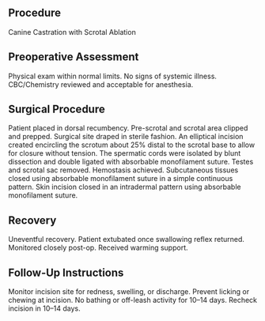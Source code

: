 ## Procedure
Canine Castration with Scrotal Ablation

## Preoperative Assessment
Physical exam within normal limits. No signs of systemic illness. CBC/Chemistry reviewed and acceptable for anesthesia.

## Surgical Procedure
Patient placed in dorsal recumbency. Pre-scrotal and scrotal area clipped and prepped. Surgical site draped in sterile fashion. An elliptical incision created encircling the scrotum about 25% distal to the scrotal base to allow for closure without tension. The spermatic cords were isolated by blunt dissection and double ligated with absorbable monofilament suture. Testes and scrotal sac removed. Hemostasis achieved. Subcutaneous tissues closed using absorbable monofilament suture in a simple continuous pattern. Skin incision closed in an intradermal pattern using absorbable monofilament suture.

## Recovery
Uneventful recovery. Patient extubated once swallowing reflex returned. Monitored closely post-op. Received warming support.

## Follow-Up Instructions
Monitor incision site for redness, swelling, or discharge. Prevent licking or chewing at incision. No bathing or off-leash activity for 10–14 days. Recheck incision in 10–14 days.